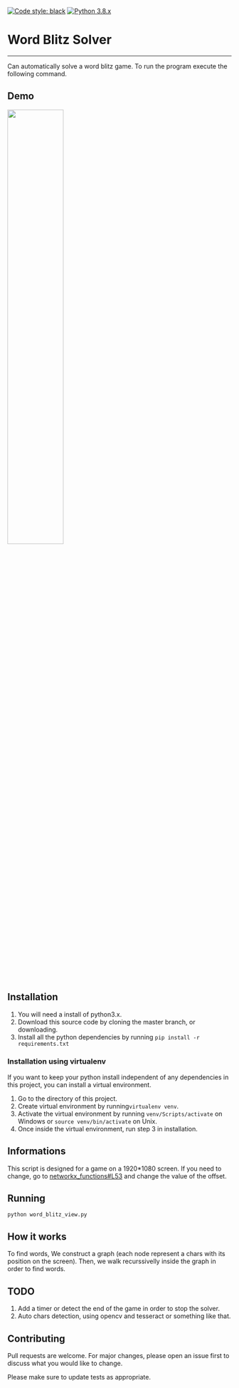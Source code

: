 [![Code style: black](https://img.shields.io/badge/code%20style-black-000000.svg)](https://github.com/psf/black) [![Python 3.8.x](https://img.shields.io/badge/python-3.8.x-blue.svg)](https://www.python.org/downloads/release/python-380/)
# Word Blitz Solver
***

Can automatically solve a word blitz game. To run the program execute the following command.

## Demo
[<img src="https://img.youtube.com/vi/H5c1dgYRjlw/maxresdefault.jpg" width="50%">](https://www.youtube.com/watch?v=H5c1dgYRjlw>)
## Installation
1. You will need a install of python3.x.
2. Download this source code by cloning the master branch, or downloading.
3. Install all the python dependencies by running ```pip install -r requirements.txt```

### Installation using virtualenv
If you want to keep your python install independent of any dependencies in this project, you can install a virtual environment.
1. Go to the directory of this project.
2. Create virtual environment by running```virtualenv venv```.
3. Activate the virtual environment by running ```venv/Scripts/activate``` on Windows or ```source venv/bin/activate``` on Unix.
4. Once inside the virtual environment, run step 3 in installation.

## Informations
This script is designed for a game on a 1920*1080 screen.
If you need to change, go to [networkx_functions#L53](https://github.com/AlexLaur/word_blitz_solver/blob/137de13c3621e99b6f43f0958212d1c2ced509e0/libs/networkx_functions.py#L53) and change the value of the offset.
## Running
```python word_blitz_view.py```

## How it works
To find words, We construct a graph (each node represent a chars with its position on the screen).
Then, we walk recurssivelly inside the graph in order to find words.

## TODO
1. Add a timer or detect the end of the game in order to stop the solver.
2. Auto chars detection, using opencv and tesseract or something like that.

## Contributing
Pull requests are welcome. For major changes, please open an issue first to discuss what you would like to change.

Please make sure to update tests as appropriate.
